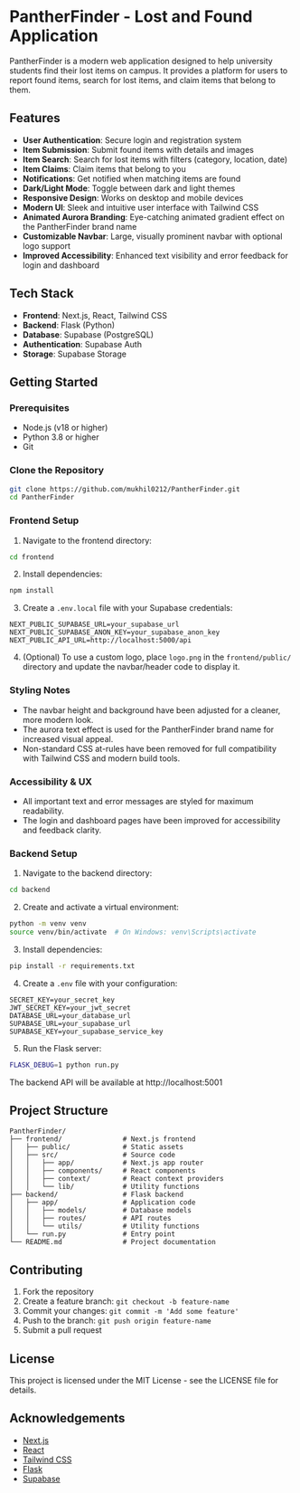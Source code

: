 # PantherFinder - Lost and Found Application

PantherFinder is a modern web application designed to help university students find their lost items on campus. It provides a platform for users to report found items, search for lost items, and claim items that belong to them.

## Features

- **User Authentication**: Secure login and registration system
- **Item Submission**: Submit found items with details and images
- **Item Search**: Search for lost items with filters (category, location, date)
- **Item Claims**: Claim items that belong to you
- **Notifications**: Get notified when matching items are found
- **Dark/Light Mode**: Toggle between dark and light themes
- **Responsive Design**: Works on desktop and mobile devices
- **Modern UI**: Sleek and intuitive user interface with Tailwind CSS
- **Animated Aurora Branding**: Eye-catching animated gradient effect on the PantherFinder brand name
- **Customizable Navbar**: Large, visually prominent navbar with optional logo support
- **Improved Accessibility**: Enhanced text visibility and error feedback for login and dashboard

## Tech Stack

- **Frontend**: Next.js, React, Tailwind CSS
- **Backend**: Flask (Python)
- **Database**: Supabase (PostgreSQL)
- **Authentication**: Supabase Auth
- **Storage**: Supabase Storage

## Getting Started

### Prerequisites

- Node.js (v18 or higher)
- Python 3.8 or higher
- Git

### Clone the Repository

```bash
git clone https://github.com/mukhil0212/PantherFinder.git
cd PantherFinder
```

### Frontend Setup

1. Navigate to the frontend directory:
```bash
cd frontend
```

2. Install dependencies:
```bash
npm install
```

3. Create a `.env.local` file with your Supabase credentials:
```
NEXT_PUBLIC_SUPABASE_URL=your_supabase_url
NEXT_PUBLIC_SUPABASE_ANON_KEY=your_supabase_anon_key
NEXT_PUBLIC_API_URL=http://localhost:5000/api
```

4. (Optional) To use a custom logo, place `logo.png` in the `frontend/public/` directory and update the navbar/header code to display it.

### Styling Notes

- The navbar height and background have been adjusted for a cleaner, more modern look.
- The aurora text effect is used for the PantherFinder brand name for increased visual appeal.
- Non-standard CSS at-rules have been removed for full compatibility with Tailwind CSS and modern build tools.

### Accessibility & UX

- All important text and error messages are styled for maximum readability.
- The login and dashboard pages have been improved for accessibility and feedback clarity.

### Backend Setup

1. Navigate to the backend directory:
```bash
cd backend
```

2. Create and activate a virtual environment:
```bash
python -m venv venv
source venv/bin/activate  # On Windows: venv\Scripts\activate
```

3. Install dependencies:
```bash
pip install -r requirements.txt
```

4. Create a `.env` file with your configuration:
```
SECRET_KEY=your_secret_key
JWT_SECRET_KEY=your_jwt_secret
DATABASE_URL=your_database_url
SUPABASE_URL=your_supabase_url
SUPABASE_KEY=your_supabase_service_key
```

5. Run the Flask server:
```bash
FLASK_DEBUG=1 python run.py
```

The backend API will be available at http://localhost:5001

## Project Structure

```
PantherFinder/
├── frontend/               # Next.js frontend
│   ├── public/             # Static assets
│   ├── src/                # Source code
│   │   ├── app/            # Next.js app router
│   │   ├── components/     # React components
│   │   ├── context/        # React context providers
│   │   └── lib/            # Utility functions
├── backend/                # Flask backend
│   ├── app/                # Application code
│   │   ├── models/         # Database models
│   │   ├── routes/         # API routes
│   │   └── utils/          # Utility functions
│   └── run.py              # Entry point
└── README.md               # Project documentation
```

## Contributing

1. Fork the repository
2. Create a feature branch: `git checkout -b feature-name`
3. Commit your changes: `git commit -m 'Add some feature'`
4. Push to the branch: `git push origin feature-name`
5. Submit a pull request

## License

This project is licensed under the MIT License - see the LICENSE file for details.

## Acknowledgements

- [Next.js](https://nextjs.org/)
- [React](https://reactjs.org/)
- [Tailwind CSS](https://tailwindcss.com/)
- [Flask](https://flask.palletsprojects.com/)
- [Supabase](https://supabase.io/)